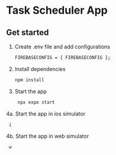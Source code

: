 # Task Scheduler App 

## Get started
1. Create .env file and add configurations
   ```bash
   FIREBASECONFIG = { FIREBASECONFIG };
   ```

3. Install dependencies

   ```bash
   npm install
   ```

4. Start the app

   ```bash
    npx expo start
   ```

4a. Start the app in ios simulator

   ```bash
    i
   ```
4b. Start the app in web simulator 

   ```bash
    w
   ```
